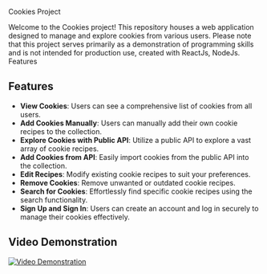 Cookies Project

Welcome to the Cookies project! This repository houses a web application designed to manage and explore cookies from various users. Please note that this project serves primarily as a demonstration of programming skills and is not intended for production use, created with ReactJs, NodeJs.
Features

## Features
- **View Cookies**: Users can see a comprehensive list of cookies from all users.
- **Add Cookies Manually**: Users can manually add their own cookie recipes to the collection.
- **Explore Cookies with Public API**: Utilize a public API to explore a vast array of cookie recipes.
- **Add Cookies from API**: Easily import cookies from the public API into the collection.
- **Edit Recipes**: Modify existing cookie recipes to suit your preferences.
- **Remove Cookies**: Remove unwanted or outdated cookie recipes.
- **Search for Cookies**: Effortlessly find specific cookie recipes using the search functionality.
- **Sign Up and Sign In**: Users can create an account and log in securely to manage their cookies effectively.

## Video Demonstration

[![Video Demonstration](https://img.youtube.com/vi/VEavSr-zB1k/0.jpg)](https://www.youtube.com/watch?v=VEavSr-zB1k)
